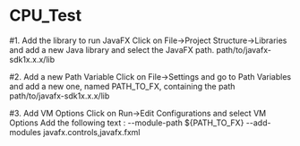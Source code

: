 # CPU_Test

#1. Add the library to run JavaFX
    Click on File->Project Structure->Libraries and add a new Java library and
    select the JavaFX path. path/to/javafx-sdk1x.x.x/lib
    
#2. Add a new Path Variable
    Click on File->Settings and go to Path Variables and add a new one,
    named PATH_TO_FX, containing the path path/to/javafx-sdk1x.x.x/lib
    
   
#3. Add VM Options
    Click on Run->Edit Configurations and select VM Options
    Add the following text :
    --module-path ${PATH_TO_FX} --add-modules javafx.controls,javafx.fxml 
    
